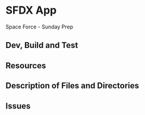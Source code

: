 # SFDX  App
Space Force - Sunday Prep

## Dev, Build and Test


## Resources


## Description of Files and Directories


## Issues


